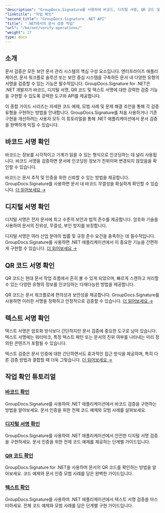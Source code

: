 ```yaml
---
"description": "GroupDocs.Signature를 사용하여 바코드, 디지털 서명, QR 코드 및 텍스트 인증에 대한 포괄적인 튜토리얼을 통해 .NET 애플리케이션에서 문서 검증을 마스터하세요."
"linktitle": "작업 확인"
"second_title": "GroupDocs.Signature .NET API"
"title": ".NET에서의 문서 검증 작업"
"url": "/ko/net/verify-operations/"
"weight": 27
type: docs
---
```

## 소개

문서 검증은 모든 보안 문서 관리 시스템의 핵심 구성 요소입니다. 엔터프라이즈 애플리케이션, 문서 워크플로 솔루션 또는 보안 중심 시스템을 구축하든 문서 내 다양한 유형의 서명을 검증할 수 있는 기능은 필수적입니다. GroupDocs.Signature for .NET은 .NET 개발자가 바코드, 디지털 서명, QR 코드 및 텍스트 서명에 대한 강력한 검증 기능을 구현할 수 있도록 강력한 도구와 API를 제공합니다.

이 종합 가이드 시리즈는 자세한 코드 예제, 모범 사례 및 문제 해결 조언을 통해 각 검증 유형을 구현하는 방법을 안내합니다. GroupDocs.Signature를 처음 사용하거나 기존 구현을 개선하려는 사용자 모두 이 튜토리얼을 통해 .NET 애플리케이션에서 문서 검증을 완벽하게 익힐 수 있습니다.

## 바코드 서명 확인

바코드는 정보를 시각적이고 기계가 읽을 수 있는 형식으로 인코딩하는 데 널리 사용됩니다. 바코드 서명을 검증하면 문서에 인코딩된 정보가 진위이며 변경되지 않았음을 확인할 수 있습니다.

바코드는 문서 추적 및 인증을 위한 신뢰할 수 있는 방법을 제공합니다. GroupDocs.Signature를 사용하면 문서 내 바코드 무결성을 확실하게 확인할 수 있습니다. [더 읽어보세요 →](/net/verify-operations/verify-barcode/)

## 디지털 서명 확인

디지털 서명은 전자 문서에 최고 수준의 보안과 법적 준수를 제공합니다. 암호화 기술을 사용하여 문서의 진위성, 무결성, 부인 방지를 보장합니다.


디지털 서명은 여러 산업 분야의 법률 및 규정 준수 요건을 충족하는 데 필수적입니다. GroupDocs.Signature를 사용하면 .NET 애플리케이션에서 이 중요한 기능을 간편하게 구현할 수 있습니다. [더 읽어보세요 →](/net/verify-operations/verify-digital/)

## QR 코드 서명 확인

QR 코드는 현대 문서 작업 흐름에서 흔히 볼 수 있게 되었으며, 빠르게 스캔하고 처리할 수 있는 다양한 유형의 정보를 인코딩하는 다재다능한 방법을 제공합니다.

QR 코드는 문서 워크플로에 편의성과 보안성을 제공합니다. GroupDocs.Signature를 사용하면 이러한 서명을 정확하고 안정적으로 검증할 수 있습니다. [더 읽어보세요 →](/net/verify-operations/verify-qr-code/)

## 텍스트 서명 확인

텍스트 서명은 암호화 방식보다 간단하지만 문서 검증에 중요한 도구로 남아 있습니다. 텍스트 서명에는 워터마크, 특정 텍스트 패턴 또는 문서의 진위 여부를 나타내는 미리 정의된 콘텐츠가 포함될 수 있습니다.

텍스트 검증은 문서 인증에 대한 간단하면서도 효과적인 접근 방식을 제공하며, 특히 다른 검증 방법과 결합할 때 더욱 그렇습니다. [더 읽어보세요 →](/net/verify-operations/verify-text/)

## 작업 확인 튜토리얼
### [바코드 확인](./verify-barcode/)
GroupDocs.Signature를 사용하여 .NET 애플리케이션에서 바코드 검증을 구현하는 방법을 알아보세요. 문서 인증을 위한 전체 코드 예제와 모범 사례를 살펴보세요.

### [디지털 서명 확인](./verify-digital/)
GroupDocs.Signature를 사용하여 .NET 애플리케이션에서 안전한 디지털 서명 검증을 구현하세요. 문서 인증을 위한 전체 코드 예제를 제공하는 단계별 가이드입니다.

### [QR 코드 확인](./verify-qr-code/)
GroupDocs.Signature for .NET을 사용하여 문서의 QR 코드를 확인하는 방법을 알아보세요. 코드 예제와 문서 인증 모범 사례를 담은 완벽한 가이드입니다.

### [텍스트 확인](./verify-text/)
GroupDocs.Signature를 사용하여 .NET 애플리케이션에서 텍스트 서명 검증을 마스터하세요. 전체 코드 예제와 모범 사례를 담은 단계별 구현 가이드입니다.